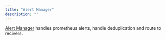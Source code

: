 ```yaml
---
title: "Alert Manager"
description: ""
---
```

[Alert Manager](https://prometheus.io/docs/alerting/alertmanager/) handles prometheus
alerts, handle deduplication and route to recivers.
